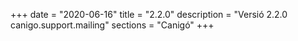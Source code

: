 +++
date        = "2020-06-16"
title       = "2.2.0"
description = "Versió 2.2.0 canigo.support.mailing"
sections    = "Canigó"
+++
